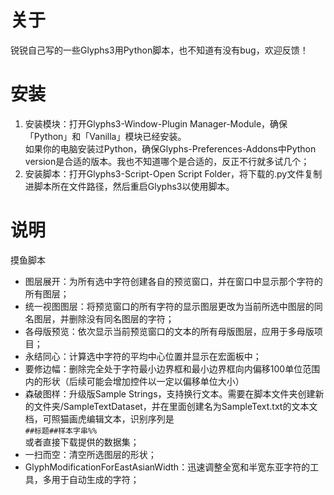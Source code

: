 # 关于
锐锐自己写的一些Glyphs3用Python脚本，也不知道有没有bug，欢迎反馈！

# 安装
1. 安装模块：打开Glyphs3-Window-Plugin Manager-Module，确保「Python」和「Vanilla」模块已经安装。 <br />
   如果你的电脑安装过Python，确保Glyphs-Preferences-Addons中Python version是合适的版本。我也不知道哪个是合适的，反正不行就多试几个；
2. 安装脚本：打开Glyphs3-Script-Open Script Folder，将下载的.py文件复制进脚本所在文件路径，然后重启Glyphs3以使用脚本。

# 说明
摸鱼脚本
* 图层展开：为所有选中字符创建各自的预览窗口，并在窗口中显示那个字符的所有图层；
* 统一视图图层：将预览窗口的所有字符的显示图层更改为当前所选中图层的同名图层，并删除没有同名图层的字符；
* 各母版预览：依次显示当前预览窗口的文本的所有母版图层，应用于多母版项目；
* 永结同心：计算选中字符的平均中心位置并显示在宏面板中；
* 要修边幅：删除完全处于字符最小边界框和最小边界框向内偏移100单位范围内的形状（后续可能会增加控件以一定以偏移单位大小）
* 森破图样：升级版Sample Strings，支持换行文本。需要在脚本文件夹创建新的文件夹/SampleTextDataset，并在里面创建名为SampleText.txt的文本文档，可照猫画虎编辑文本，识别序列是 <br />
   `##标题##样本字串%%`
<br />或者直接下载提供的数据集；
* 一扫而空：清空所选图层的形状；
* GlyphModificationForEastAsianWidth：迅速调整全宽和半宽东亚字符的工具，多用于自动生成的字符；
